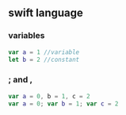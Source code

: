 ## swift language


### variables
```swift
var a = 1 //variable
let b = 2 //constant
```

### ; and ,
```swift
var a = 0, b = 1, c = 2
var a = 0; var b = 1; var c = 2 
```
